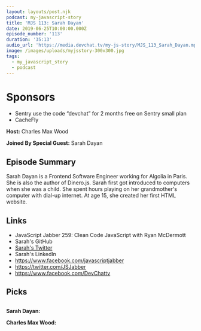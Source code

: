 ```yaml
---
layout: layouts/post.njk
podcast: my-javascript-story
title: 'MJS 113: Sarah Dayan'
date: 2019-06-25T10:00:00.000Z
episode_number: '113'
duration: '35:13'
audio_url: 'https://media.devchat.tv/my-js-story/MJS_113_Sarah_Dayan.mp3'
image: /images/uploads/myjsstory-300x300.jpg
tags:
  - my_javascript_story
  - podcast
---
```

# Sponsors

* Sentry use the code “devchat” for 2 months free on Sentry small plan
* CacheFly

**Host:** Charles Max Wood

**Joined By Special Guest:** Sarah Dayan

## **Episode Summary**

Sarah Dayan is a Frontend Software Engineer working for Algolia in Paris. She is also the author of Dinero.js.   Sarah first got introduced to computers when she was a child. She spent hours playing on her grandmother's computer with dial-up internet. At age 15, she created her first HTML website. 



## **Links**

* JavaScript Jabber 259: Clean Code JavaScript with Ryan McDermott
* Sarah's GitHub
* [Sarah's Twitter](https://twitter.com/frontstuff_io?lang=en)
* Sarah's LinkedIn 
* https://www.facebook.com/javascriptjabber
* https://twitter.com/JSJabber
* https://www.facebook.com/DevChattv

## Picks

## 

**Sarah Dayan:**

**Charles Max Wood:**
